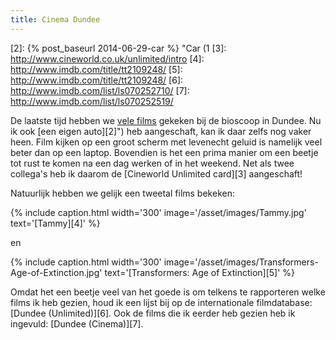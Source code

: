 ```yaml
---
title: Cinema Dundee
---
```

[1]: /?events_tags=cinema
[2]: {% post_baseurl 2014-06-29-car %} "Car (1
[3]: http://www.cineworld.co.uk/unlimited/intro
[4]: http://www.imdb.com/title/tt2109248/
[5]: http://www.imdb.com/title/tt2109248/
[6]: http://www.imdb.com/list/ls070252710/
[7]: http://www.imdb.com/list/ls070252519/

De laatste tijd hebben we [vele films][1] gekeken bij de bioscoop in Dundee. Nu ik ook [een eigen auto][2]") heb aangeschaft, kan ik daar zelfs nog vaker heen. Film kijken op een groot scherm met levenecht geluid is namelijk veel beter dan op een laptop. Bovendien is het een prima manier om een beetje tot rust te komen na een dag werken of in het weekend. Net als twee collega's heb ik daarom de [Cineworld Unlimited card][3] aangeschaft!

Natuurlijk hebben we gelijk een tweetal films bekeken:

{% include caption.html
    width='300'
    image='/asset/images/Tammy.jpg' 
    text='[Tammy][4]'
%}

en

{% include caption.html
    width='300'
    image='/asset/images/Transformers-Age-of-Extinction.jpg' 
    text='[Transformers: Age of Extinction][5]'
%}

Omdat het een beetje veel van het goede is om telkens te rapporteren welke films ik heb gezien, houd ik een lijst bij op de internationale  filmdatabase: [Dundee (Unlimited)][6]. Ook de films die ik eerder heb gezien heb ik ingevuld: [Dundee (Cinema)][7].